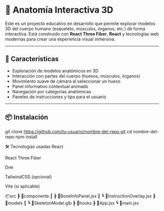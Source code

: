 # 🧠 Anatomía Interactiva 3D

Este es un proyecto educativo en desarrollo que permite explorar modelos 3D del cuerpo humano (esqueleto, músculos, órganos, etc.) de forma interactiva. Está construido con **React Three Fiber**, **React** y tecnologías web modernas para crear una experiencia visual inmersiva.

---

## 🚀 Características

- Exploración de modelos anatómicos en 3D
- Interacción con partes del cuerpo (huesos, músculos, órganos)
- Movimiento suave de cámara al seleccionar un hueso
- Panel informativo contextual animado
- Navegación por categorías anatómicas
- Paneles de instrucciones y tips para el usuario

---

## 📦 Instalación

git clone https://github.com/tu-usuario/nombre-del-repo.git
cd nombre-del-repo
npm install

🛠️ Tecnologías usadas
React

React Three Fiber

Drei

TailwindCSS (opcional)

Vite (si aplicable)

📦src
 ┣ 📂components
 ┃ ┣ 📜BoneInfoPanel.jsx
 ┃ ┗ 📜InstructionOverlay.jsx
 ┣ 📂models
 ┃ ┗ 📜SkeletonModel.glb
 ┣ 📂hooks
 ┣ 📜App.jsx
 ┗ 📜main.jsx
